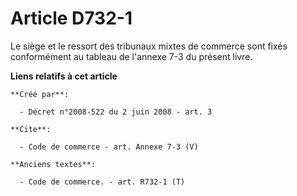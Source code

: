 # Article D732-1

Le siège et le ressort des tribunaux mixtes de commerce sont fixés conformément au tableau de l'annexe 7-3 du présent livre.

**Liens relatifs à cet article**

	**Créé par**:

	  - Décret n°2008-522 du 2 juin 2008 - art. 3

	**Cite**:

	  - Code de commerce - art. Annexe 7-3 (V)

	**Anciens textes**:

	  - Code de commerce. - art. R732-1 (T)
